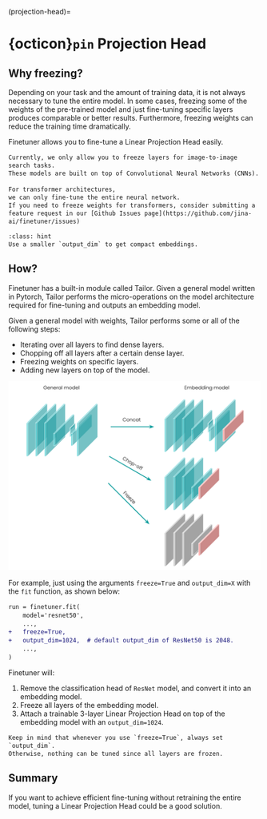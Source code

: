 (projection-head)=
# {octicon}`pin` Projection Head

## Why freezing?

Depending on your task and the amount of training data,
it is not always necessary to tune the entire model.
In some cases,
freezing some of the weights of the pre-trained model and just fine-tuning specific layers produces comparable or better results.
Furthermore, freezing weights can reduce the training time dramatically.

Finetuner allows you to fine-tune a Linear Projection Head easily.

```{warning}
Currently, we only allow you to freeze layers for image-to-image search tasks.
These models are built on top of Convolutional Neural Networks (CNNs).

For transformer architectures,
we can only fine-tune the entire neural network.
If you need to freeze weights for transformers, consider submitting a feature request in our [Github Issues page](https://github.com/jina-ai/finetuner/issues)
```

```{admonition} Dimensionality reduction
:class: hint
Use a smaller `output_dim` to get compact embeddings.
```

## How?

Finetuner has a built-in module called Tailor.
Given a general model written in Pytorch,
Tailor performs the micro-operations on the model architecture required for fine-tuning and outputs an embedding model.

Given a general model with weights, Tailor performs some or all of the following steps:

+ Iterating over all layers to find dense layers.
+ Chopping off all layers after a certain dense layer.
+ Freezing weights on specific layers.
+ Adding new layers on top of the model.

![tailor](../imgs/tailor.svg)

For example, just using the arguments `freeze=True` and `output_dim=X` with the `fit` function, as shown below:

```diff
run = finetuner.fit(
    model='resnet50',
    ...,
+   freeze=True,
+   output_dim=1024,  # default output_dim of ResNet50 is 2048.
    ...,
)
```

Finetuner will:

1. Remove the classification head of `ResNet` model, and convert it into an embedding model.
2. Freeze all layers of the embedding model.
3. Attach a trainable 3-layer Linear Projection Head on top of the embedding model with an `output_dim=1024`.

```warning
Keep in mind that whenever you use `freeze=True`, always set `output_dim`.
Otherwise, nothing can be tuned since all layers are frozen.
```

## Summary

If you want to achieve efficient fine-tuning without retraining the entire model,
tuning a Linear Projection Head could be a good solution.